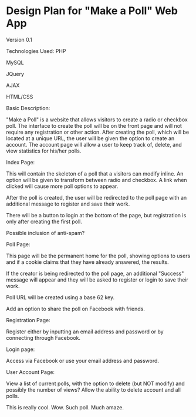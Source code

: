 Design Plan for "Make a Poll" Web App
====================================

Version 0.1

Technologies Used:
PHP

MySQL

JQuery

AJAX

HTML/CSS


Basic Description:

"Make a Poll" is a website that allows visitors to create a radio or checkbox poll.  The interface to create the poll will be on the front page and will not require any registration or other action.  After creating the poll, which will be located at a unique URL, the user will be given the option to create an account.  The account page will allow a user to keep track of, delete, and view statistics for his/her polls.




Index Page:

This will contain the skeleton of a poll that a visitors can modify inline.  An option will be given to transform between radio and checkbox.  A link when clicked will cause more poll options to appear.

After the poll is created, the user will be redirected to the poll page with an additional message to register and save their work.

There will be a button to login at the bottom of the page, but registration is only after creating the first poll.

Possible inclusion of anti-spam?



Poll Page:

This page will be the permanent home for the poll, showing options to users and if a cookie claims that they have already answered, the results.

If the creator is being redirected to the poll page, an additional "Success" message will appear and they will be asked to register or login to save their work.

Poll URL will be created using a base 62 key.

Add an option to share the poll on Facebook with friends.



Registration Page:

Register either by inputting an email address and password or by connecting through Facebook.



Login page:

Access via Facebook or use your email address and password.



User Account Page:

View a list of current polls, with the option to delete (but NOT modify) and possibly the number of views?
Allow the ability to delete account and all polls.



This is really cool. Wow. Such poll. Much amaze.
